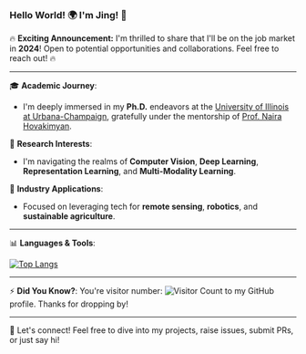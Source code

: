 ### Hello World! 🌍 I'm Jing! 👋

🔥 **Exciting Announcement:** I'm thrilled to share that I'll be on the job market in **2024**! Open to potential opportunities and collaborations. Feel free to reach out! 🔥

---

🎓 **Academic Journey**:
- I'm deeply immersed in my **Ph.D.** endeavors at the [University of Illinois at Urbana-Champaign](https://illinois.edu/), gratefully under the mentorship of [Prof. Naira Hovakimyan](https://naira.mechse.illinois.edu/sciencex_teams/naira-hovakimyan/).

🌱 **Research Interests**:
- I'm navigating the realms of **Computer Vision**, **Deep Learning**, **Representation Learning**, and **Multi-Modality Learning**.

🤖 **Industry Applications**:
- Focused on leveraging tech for **remote sensing**, **robotics**, and **sustainable agriculture**.

---

📊 **Languages & Tools**: 

[![Top Langs](https://github-readme-stats.vercel.app/api/top-langs/?username=jingwu6)](https://github.com/Christmas/github-readme-stats)

---

⚡ **Did You Know?**: 
You're visitor number: ![Visitor Count](https://profile-counter.glitch.me/jingwu6/count.svg) to my GitHub profile. Thanks for dropping by!

---

🔗 Let's connect! Feel free to dive into my projects, raise issues, submit PRs, or just say hi! 

<!-- 
**jingwu6/jingwu6** is a ✨ _special_ ✨ repository because its `README.md` (this file) appears on your GitHub profile.
-->
